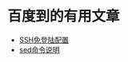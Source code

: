 # 百度到的有用文章
* [SSH免登陆配置](http://blog.csdn.net/baight123/article/details/51023556)
* [sed命令说明](sed命令说明.md)